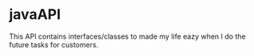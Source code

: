 # javaAPI

This API contains interfaces/classes to made my life eazy when I do the future tasks for customers.
